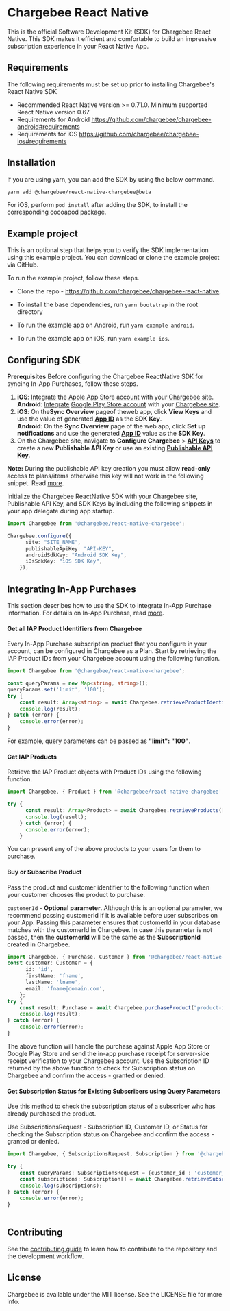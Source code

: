 Chargebee React Native
======================

This is the official Software Development Kit (SDK) for Chargebee React Native. This SDK makes it efficient and comfortable to build an impressive subscription experience in your React Native App.

Requirements
------------

The following requirements must be set up prior to installing Chargebee's React Native SDK

-   Recommended React Native version >= 0.71.0. Minimum supported React Native version 0.67
-   Requirements for Android https://github.com/chargebee/chargebee-android#requirements
-   Requirements for iOS https://github.com/chargebee/chargebee-ios#requirements

Installation
------------

If you are using yarn, you can add the SDK by using the below command.

```sh
yarn add @chargebee/react-native-chargebee@beta
```

For iOS, perform `pod install` after adding the SDK, to install the corresponding cocoapod package.


Example project
---------------

This is an optional step that helps you to verify the SDK implementation using this example project. You can download or clone the example project via GitHub.

To run the example project, follow these steps.

-   Clone the repo - https://github.com/chargebee/chargebee-react-native.

-   To install the base dependencies, run `yarn bootstrap` in the root directory

-   To run the example app on Android, run `yarn example android`.

-   To run the example app on iOS, run `yarn example ios`.


## Configuring SDK

**Prerequisites**
Before configuring the Chargebee ReactNative SDK for syncing In-App Purchases, follow these steps.

1.  **iOS**: [Integrate](https://www.chargebee.com/docs/2.0/mobile-app-store-connect.html "https://www.chargebee.com/docs/2.0/mobile-app-store-connect.html") the [Apple App Store account](https://appstoreconnect.apple.com/login "https://appstoreconnect.apple.com/login") with your [Chargebee site](https://app.chargebee.com/login "https://app.chargebee.com/login").   
 **Android**: [Integrate](https://www.chargebee.com/docs/2.0/mobile-playstore-connect.html "https://www.chargebee.com/docs/2.0/mobile-playstore-connect.html") [Google Play Store account](https://play.google.com/console/about/ "https://play.google.com/console/about/") with your [Chargebee site](https://app.chargebee.com/login "https://app.chargebee.com/login").
2.  **iOS**: On the**Sync Overview** pageof theweb app, click **View Keys** and use the value of generated [**App ID**](https://www.chargebee.com/docs/1.0/mobile-app-store-product-iap.html#app-id "https://www.chargebee.com/docs/1.0/mobile-app-store-product-iap.html#app-id") as the **SDK Key**.    
**Android**: On the **Sync Overview** page of the web app, click **Set up notifications** and use the generated [**App ID**](https://www.chargebee.com/docs/1.0/mobile-playstore-notifications.html#app-id "https://www.chargebee.com/docs/1.0/mobile-playstore-notifications.html#app-id") value as the **SDK Key**.
3.  On the Chargebee site, navigate to **Configure Chargebee** > [**API Keys**](https://www.chargebee.com/docs/2.0/api_keys.html#create-an-api-key "https://www.chargebee.com/docs/2.0/api_keys.html#create-an-api-key") to create a new **Publishable API Key** or use an existing [**Publishable API Key**](https://www.chargebee.com/docs/2.0/api_keys.html#types-of-api-keys_publishable-key "https://www.chargebee.com/docs/2.0/api_keys.html#types-of-api-keys_publishable-key").

**Note:** During the publishable API key creation you must allow **read-only** access to plans/items otherwise this key will not work in the following snippet. Read [more](https://www.chargebee.com/docs/2.0/api_keys.html#types-of-api-keys_publishable-key "https://www.chargebee.com/docs/2.0/api_keys.html#types-of-api-keys_publishable-key").

Initialize the Chargebee ReactNative SDK with your Chargebee site, Publishable API Key, and SDK Keys by including the following snippets in your app delegate during app startup.

```ts
import Chargebee from '@chargebee/react-native-chargebee';

Chargebee.configure({
      site: "SITE_NAME",
      publishableApiKey: "API-KEY",
      androidSdkKey: "Android SDK Key",
      iOsSdkKey: "iOS SDK Key",
    });
```

## Integrating In-App Purchases

This section describes how to use the SDK to integrate In-App Purchase information. For details on In-App Purchase, read [more](https://www.chargebee.com/docs/2.0/mobile_subscriptions.html "https://www.chargebee.com/docs/2.0/mobile_subscriptions.html").

#### Get all IAP Product Identifiers from Chargebee

Every In-App Purchase subscription product that you configure in your account, can be configured in Chargebee as a Plan. Start by retrieving the IAP Product IDs from your Chargebee account using the following function.

```ts
import Chargebee from '@chargebee/react-native-chargebee';

const queryParams = new Map<string, string>();
queryParams.set('limit', '100');
try {
    const result: Array<string> = await Chargebee.retrieveProductIdentifiers(queryParams);
    console.log(result);
} catch (error) {
    console.error(error);
}
```
For example, query parameters can be passed as **"limit": "100"**.

#### Get IAP Products

Retrieve the IAP Product objects with Product IDs using the following function.

```ts
import Chargebee, { Product } from '@chargebee/react-native-chargebee';

try {
      const result: Array<Product> = await Chargebee.retrieveProducts(["Product ID from Google or Apple"]);
      console.log(result);
    } catch (error) {
      console.error(error);
    }
```
You can present any of the above products to your users for them to purchase.

#### Buy or Subscribe Product

Pass the product and customer identifier to the following function when your customer chooses the product to purchase.

`customerId` -  **Optional parameter**. Although this is an optional parameter, we recommend passing customerId if it is available before user subscribes on your App. Passing this parameter ensures that customerId in your database matches with the customerId in Chargebee.
In case this parameter is not passed, then the **customerId** will be the same as the **SubscriptionId** created in Chargebee.

```ts
import Chargebee, { Purchase, Customer } from '@chargebee/react-native-chargebee';
const customer: Customer = {
      id: 'id',
      firstName: 'fname',
      lastName: 'lname',
      email: 'fname@domain.com',
    };
try {
    const result: Purchase = await Chargebee.purchaseProduct("product-id", 'customer-id');
    console.log(result);
} catch (error) {
    console.error(error);
}
```

The above function will handle the purchase against Apple App Store or Google Play Store and send the in-app purchase receipt for server-side receipt verification to your Chargebee account. Use the Subscription ID returned by the above function to check for Subscription status on Chargebee and confirm the access - granted or denied.

#### Get Subscription Status for Existing Subscribers using Query Parameters

Use this method to check the subscription status of a subscriber who has already purchased the product.

Use SubscriptionsRequest - Subscription ID, Customer ID, or Status for checking the Subscription status on Chargebee and confirm the access - granted or denied.

```ts
import Chargebee, { SubscriptionsRequest, Subscription } from '@chargebee/react-native-chargebee';

try {
    const queryParams: SubscriptionsRequest = {customer_id : 'customer_id', subscription_id : 'subscription_id', status: 'active'}
    const subscriptions: Subscription[] = await Chargebee.retrieveSubscriptions(queryParams);
    console.log(subscriptions);
} catch (error) {
    console.error(error);
}
    
```

## Contributing

See the [contributing guide](CONTRIBUTING.md) to learn how to contribute to the repository and the development workflow.

## License

Chargebee is available under the MIT license. See the LICENSE file for more info.
